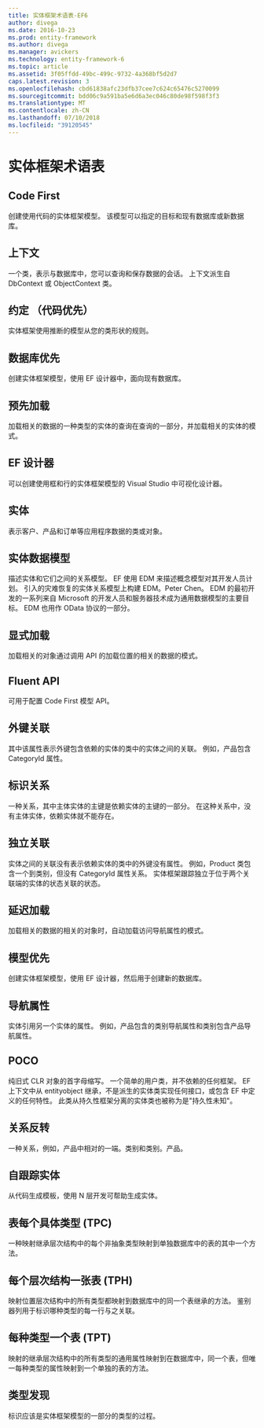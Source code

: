 ```yaml
---
title: 实体框架术语表-EF6
author: divega
ms.date: 2016-10-23
ms.prod: entity-framework
ms.author: divega
ms.manager: avickers
ms.technology: entity-framework-6
ms.topic: article
ms.assetid: 3f05ffdd-49bc-499c-9732-4a368bf5d2d7
caps.latest.revision: 3
ms.openlocfilehash: cbd61838afc23dfb37cee7c624c65476c5270099
ms.sourcegitcommit: bdd06c9a591ba5e6d6a3ec046c80de98f598f3f3
ms.translationtype: MT
ms.contentlocale: zh-CN
ms.lasthandoff: 07/10/2018
ms.locfileid: "39120545"
---
```

# <a name="entity-framework-glossary"></a>实体框架术语表
## <a name="code-first"></a>Code First
创建使用代码的实体框架模型。 该模型可以指定的目标和现有数据库或新数据库。

## <a name="context"></a>上下文
一个类，表示与数据库中，您可以查询和保存数据的会话。 上下文派生自 DbContext 或 ObjectContext 类。

## <a name="convention-code-first"></a>约定 （代码优先）
实体框架使用推断的模型从您的类形状的规则。

## <a name="database-first"></a>数据库优先
创建实体框架模型，使用 EF 设计器中，面向现有数据库。

## <a name="eager-loading"></a>预先加载
加载相关的数据的一种类型的实体的查询在查询的一部分，并加载相关的实体的模式。

## <a name="ef-designer"></a>EF 设计器
可以创建使用框和行的实体框架模型的 Visual Studio 中可视化设计器。

## <a name="entity"></a>实体
表示客户、产品和订单等应用程序数据的类或对象。

## <a name="entity-data-model"></a>实体数据模型
描述实体和它们之间的关系模型。 EF 使用 EDM 来描述概念模型对其开发人员计划。 引入的灾难恢复的实体关系模型上构建 EDM。Peter Chen。 EDM 的最初开发的一系列来自 Microsoft 的开发人员和服务器技术成为通用数据模型的主要目标。 EDM 也用作 OData 协议的一部分。

## <a name="explicit-loading"></a>显式加载
加载相关的对象通过调用 API 的加载位置的相关的数据的模式。

## <a name="fluent-api"></a>Fluent API
可用于配置 Code First 模型 API。

## <a name="foreign-key-association"></a>外键关联
其中该属性表示外键包含依赖的实体的类中的实体之间的关联。 例如，产品包含 CategoryId 属性。

## <a name="identifying-relationship"></a>标识关系
一种关系，其中主体实体的主键是依赖实体的主键的一部分。 在这种关系中，没有主体实体，依赖实体就不能存在。

## <a name="independent-association"></a>独立关联
实体之间的关联没有表示依赖实体的类中的外键没有属性。 例如，Product 类包含一个到类别，但没有 CategoryId 属性关系。 实体框架跟踪独立于位于两个关联端的实体的状态关联的状态。

## <a name="lazy-loading"></a>延迟加载
加载相关的数据的相关的对象时，自动加载访问导航属性的模式。

## <a name="model-first"></a>模型优先
创建实体框架模型，使用 EF 设计器，然后用于创建新的数据库。

## <a name="navigation-property"></a>导航属性
实体引用另一个实体的属性。 例如，产品包含的类别导航属性和类别包含产品导航属性。

## <a name="poco"></a>POCO
纯旧式 CLR 对象的首字母缩写。 一个简单的用户类，并不依赖的任何框架。 EF 上下文中从 entityobject 继承，不是派生的实体类实现任何接口，或包含 EF 中定义的任何特性。 此类从持久性框架分离的实体类也被称为是"持久性未知"。  

## <a name="relationship-inverse"></a>关系反转
一种关系，例如，产品中相对的一端。类别和类别。产品。

## <a name="self-tracking-entity"></a>自跟踪实体
从代码生成模板，使用 N 层开发可帮助生成实体。

## <a name="table-per-concrete-type-tpc"></a>表每个具体类型 (TPC)
一种映射继承层次结构中的每个非抽象类型映射到单独数据库中的表的其中一个方法。

## <a name="table-per-hierarchy-tph"></a>每个层次结构一张表 (TPH)
映射位置层次结构中的所有类型都映射到数据库中的同一个表继承的方法。 鉴别器列用于标识哪种类型的每一行与之关联。

## <a name="table-per-type-tpt"></a>每种类型一个表 (TPT)
映射的继承层次结构中的所有类型的通用属性映射到在数据库中，同一个表，但唯一每种类型的属性映射到一个单独的表的方法。

## <a name="type-discovery"></a>类型发现
标识应该是实体框架模型的一部分的类型的过程。
